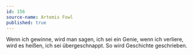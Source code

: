 ```yaml
---
id: 156
source-name: Artemis Fowl
published: true
---
```

 Wenn ich gewinne, wird man sagen, ich sei ein Genie, wenn ich verliere, wird es heißen, ich sei übergeschnappt. So wird Geschichte geschrieben.
